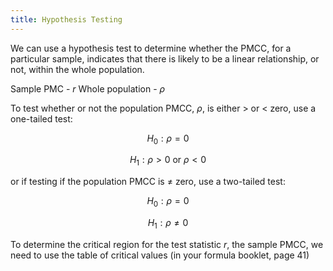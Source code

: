 ```yaml
---
title: Hypothesis Testing
---
```

<!--ID: 1724603671348-->


We can use a hypothesis test to determine whether the PMCC, for a particular sample,
indicates that there is likely to be a linear relationship, or not, within the whole population.

Sample PMC - $r$
Whole population - $\rho$

To test whether or not the population PMCC, $\rho$, is either > or < zero, use a one-tailed test:

$$
H_0: \rho = 0
$$

$$
H_1: \rho > 0 \text{ or } \rho < 0
$$

or if testing if the population PMCC is ≠ zero, use a two-tailed test:

$$
H_0: \rho = 0
$$

$$
H_1: \rho \neq 0
$$

To determine the critical region for the test statistic $r$, the sample PMCC, we need to use the
table of critical values (in your formula booklet, page 41)